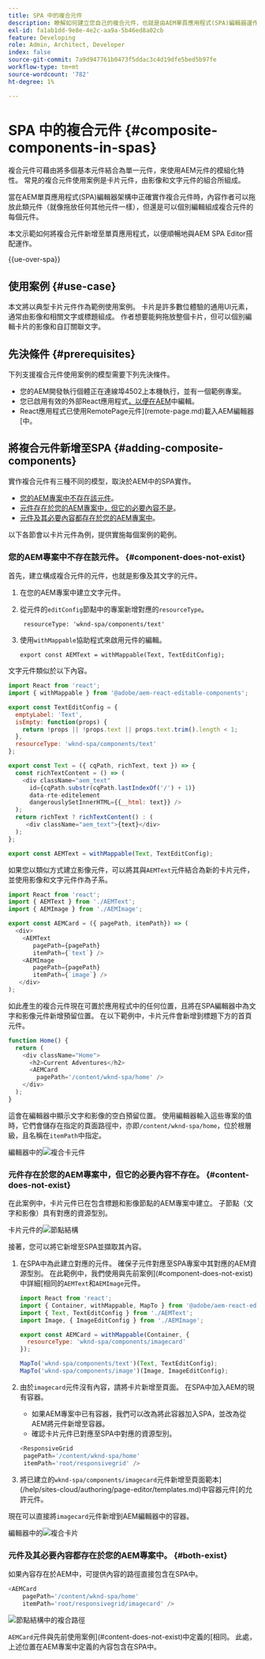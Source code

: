 ```yaml
---
title: SPA 中的複合元件
description: 瞭解如何建立您自己的複合元件，也就是由AEM單頁應用程式(SPA)編輯器運作的其他元件所組成的元件。
exl-id: fa1ab1dd-9e8e-4e2c-aa9a-5b46ed8a02cb
feature: Developing
role: Admin, Architect, Developer
index: false
source-git-commit: 7a9d947761b0473f5ddac3c4d19dfe5bed5b97fe
workflow-type: tm+mt
source-wordcount: '782'
ht-degree: 1%

---
```



# SPA 中的複合元件 {#composite-components-in-spas}

複合元件可藉由將多個基本元件結合為單一元件，來使用AEM元件的模組化特性。 常見的複合元件使用案例是卡片元件，由影像和文字元件的組合所組成。

當在AEM單頁應用程式(SPA)編輯器架構中正確實作複合元件時，內容作者可以拖放此類元件（就像拖放任何其他元件一樣），但還是可以個別編輯組成複合元件的每個元件。

本文示範如何將複合元件新增至單頁應用程式，以便順暢地與AEM SPA Editor搭配運作。

{{ue-over-spa}}

## 使用案例 {#use-case}

本文將以典型卡片元件作為範例使用案例。 卡片是許多數位體驗的通用UI元素，通常由影像和相關文字或標題組成。 作者想要能夠拖放整個卡片，但可以個別編輯卡片的影像和自訂關聯文字。

## 先決條件 {#prerequisites}

下列支援複合元件使用案例的模型需要下列先決條件。

* 您的AEM開發執行個體正在連線埠4502上本機執行，並有一個範例專案。
* 您已啟用有效的外部React應用程式[，以便在AEM](editing-external-spa.md)中編輯。
* React應用程式已使用RemotePage元件](remote-page.md)載入AEM編輯器[中。

## 將複合元件新增至SPA {#adding-composite-components}

實作複合元件有三種不同的模型，取決於AEM中的SPA實作。

* [您的AEM專案中不存在該元件](#component-does-not-exist)。
* [元件存在於您的AEM專案中，但它的必要內容不是](#content-does-not-exist)。
* [元件及其必要內容都存在於您的AEM專案中](#both-exist)。

以下各節會以卡片元件為例，提供實施每個案例的範例。

### 您的AEM專案中不存在該元件。 {#component-does-not-exist}

首先，建立構成複合元件的元件，也就是影像及其文字的元件。

1. 在您的AEM專案中建立文字元件。
1. 從元件的`editConfig`節點中的專案新增對應的`resourceType`。

   ```text
    resourceType: 'wknd-spa/components/text' 
   ```

1. 使用`withMappable`協助程式來啟用元件的編輯。

   ```text
   export const AEMText = withMappable(Text, TextEditConfig); 
   ```

文字元件類似於以下內容。

```javascript
import React from 'react';
import { withMappable } from '@adobe/aem-react-editable-components';

export const TextEditConfig = {
  emptyLabel: 'Text',
  isEmpty: function(props) {
    return !props || !props.text || props.text.trim().length < 1;
  },
  resourceType: 'wknd-spa/components/text'
};

export const Text = ({ cqPath, richText, text }) => {
  const richTextContent = () => (
    <div className="aem_text"
      id={cqPath.substr(cqPath.lastIndexOf('/') + 1)}
      data-rte-editelement
      dangerouslySetInnerHTML={{__html: text}} />
  );
  return richText ? richTextContent() : (
     <div className="aem_text">{text}</div>
  );
};

export const AEMText = withMappable(Text, TextEditConfig);
```

如果您以類似方式建立影像元件，可以將其與`AEMText`元件結合為新的卡片元件，並使用影像和文字元件作為子系。

```javascript
import React from 'react';
import { AEMText } from './AEMText';
import { AEMImage } from './AEMImage';

export const AEMCard = ({ pagePath, itemPath}) => (
  <div>
    <AEMText
       pagePath={pagePath}
       itemPath={`text`} />
    <AEMImage
       pagePath={pagePath}
       itemPath={`image`} />
   </div>
);
```

如此產生的複合元件現在可置於應用程式中的任何位置，且將在SPA編輯器中為文字和影像元件新增預留位置。 在以下範例中，卡片元件會新增到標題下方的首頁元件。

```javascript
function Home() {
  return (
    <div className="Home">
      <h2>Current Adventures</h2>
      <AEMCard
        pagePath='/content/wknd-spa/home' />
    </div>
  );
}
```

這會在編輯器中顯示文字和影像的空白預留位置。 使用編輯器輸入這些專案的值時，它們會儲存在指定的頁面路徑中，亦即`/content/wknd-spa/home`，位於根層級，且名稱在`itemPath`中指定。

編輯器中的![複合卡元件](assets/composite-card.png)

### 元件存在於您的AEM專案中，但它的必要內容不存在。 {#content-does-not-exist}

在此案例中，卡片元件已在包含標題和影像節點的AEM專案中建立。 子節點（文字和影像）具有對應的資源型別。

卡片元件的![節點結構](assets/composite-node-structure.png)

接著，您可以將它新增至SPA並擷取其內容。

1. 在SPA中為此建立對應的元件。 確保子元件對應至SPA專案中其對應的AEM資源型別。 在此範例中，我們使用與先前案例](#component-does-not-exist)中詳細[相同的`AEMText`和`AEMImage`元件。

   ```javascript
   import React from 'react';
   import { Container, withMappable, MapTo } from '@adobe/aem-react-editable-components';
   import { Text, TextEditConfig } from './AEMText';
   import Image, { ImageEditConfig } from './AEMImage';
   
   export const AEMCard = withMappable(Container, {
     resourceType: 'wknd-spa/components/imagecard'
   });
   
   MapTo('wknd-spa/components/text')(Text, TextEditConfig);
   MapTo('wknd-spa/components/image')(Image, ImageEditConfig);
   ```

1. 由於`imagecard`元件沒有內容，請將卡片新增至頁面。 在SPA中加入AEM的現有容器。
   * 如果AEM專案中已有容器，我們可以改為將此容器加入SPA，並改為從AEM將元件新增至容器。
   * 確認卡片元件已對應至SPA中對應的資源型別。

   ```javascript
   <ResponsiveGrid
    pagePath='/content/wknd-spa/home'
    itemPath='root/responsivegrid' />
   ```

1. 將已建立的`wknd-spa/components/imagecard`元件新增至頁面範本](/help/sites-cloud/authoring/page-editor/templates.md)中容器元件[的允許元件。

現在可以直接將`imagecard`元件新增到AEM編輯器中的容器。

編輯器中的![複合卡片](assets/composite-card.gif)

### 元件及其必要內容都存在於您的AEM專案中。 {#both-exist}

如果內容存在於AEM中，可提供內容的路徑直接包含在SPA中。

```javascript
<AEMCard
    pagePath='/content/wknd-spa/home'
    itemPath='root/responsivegrid/imagecard' />
```

![節點結構中的複合路徑](assets/composite-path.png)

`AEMCard`元件與先前使用案例](#content-does-not-exist)中定義的[相同。 此處，上述位置在AEM專案中定義的內容包含在SPA中。
